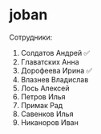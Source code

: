 # joban
Сотрудники:
1. Солдатов Андрей ✅
2. Главатских Анна
3. Дорофеева Ирина ✅
4. Влазнев Владислав
5. Лось Алексей
6. Петров Илья
7. Примак Рад
8. Савенков Илья
9. Никаноров Иван
